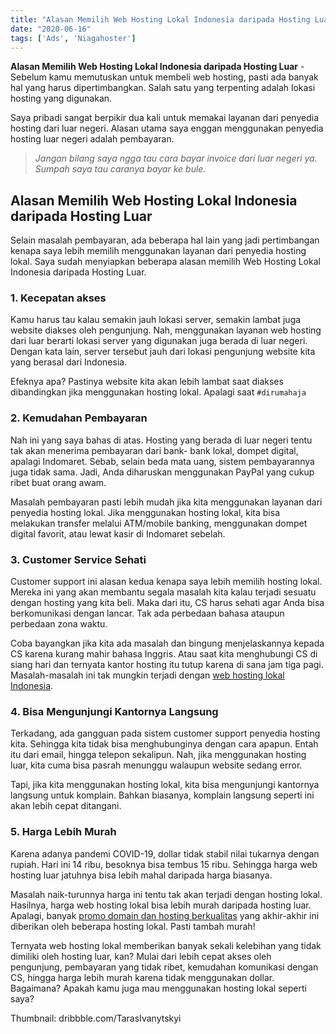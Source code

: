 ```yaml
---
title: "Alasan Memilih Web Hosting Lokal Indonesia daripada Hosting Luar"
date: "2020-06-16"
tags: ['Ads', 'Niagahoster']
---
```


**Alasan Memilih Web Hosting Lokal Indonesia daripada Hosting Luar** - Sebelum kamu memutuskan untuk membeli web hosting, pasti ada banyak hal yang harus dipertimbangkan. Salah satu yang terpenting adalah lokasi hosting yang digunakan.

Saya pribadi sangat berpikir dua kali untuk memakai layanan dari penyedia hosting dari luar negeri. Alasan utama saya enggan menggunakan penyedia hosting luar negeri adalah pembayaran.

> _Jangan bilang saya ngga tau cara bayar invoice dari luar negeri ya. Sumpah saya tau caranya bayar ke bule._

## Alasan Memilih Web Hosting Lokal Indonesia daripada Hosting Luar

Selain masalah pembayaran, ada beberapa hal lain yang jadi pertimbangan kenapa saya lebih memilih menggunakan layanan dari penyedia hosting lokal. Saya sudah menyiapkan beberapa alasan memilih Web Hosting Lokal Indonesia daripada Hosting Luar.

### 1\. **Kecepatan akses**

Kamu harus tau kalau semakin jauh lokasi server, semakin lambat juga website diakses oleh pengunjung. Nah, menggunakan layanan web hosting dari luar berarti lokasi server yang digunakan juga berada di luar negeri. Dengan kata lain, server tersebut jauh dari lokasi pengunjung website kita yang berasal dari Indonesia.

Efeknya apa? Pastinya website kita akan lebih lambat saat diakses dibandingkan jika menggunakan hosting lokal. Apalagi saat `#dirumahaja`

### 2\. **Kemudahan Pembayaran**

Nah ini yang saya bahas di atas. Hosting yang berada di luar negeri tentu tak akan menerima pembayaran dari bank- bank lokal, dompet digital, apalagi Indomaret. Sebab, selain beda mata uang, sistem pembayarannya juga tidak sama. Jadi, Anda diharuskan menggunakan PayPal yang cukup ribet buat orang awam.

Masalah pembayaran pasti lebih mudah jika kita menggunakan layanan dari penyedia hosting lokal. Jika menggunakan hosting lokal, kita bisa melakukan transfer melalui ATM/mobile banking, menggunakan dompet digital favorit, atau lewat kasir di Indomaret sebelah.

### 3\. **Customer Service Sehati**

Customer support ini alasan kedua kenapa saya lebih memilih hosting lokal. Mereka ini yang akan membantu segala masalah kita kalau terjadi sesuatu dengan hosting yang kita beli. Maka dari itu, CS harus sehati agar Anda bisa berkomunikasi dengan lancar. Tak ada perbedaan bahasa ataupun perbedaan zona waktu.

Coba bayangkan jika kita ada masalah dan bingung menjelaskannya kepada CS karena kurang mahir bahasa Inggris. Atau saat kita menghubungi CS di siang hari dan ternyata kantor hosting itu tutup karena di sana jam tiga pagi. Masalah-masalah ini tak mungkin terjadi dengan [web hosting lokal Indonesia](https://www.niagahoster.co.id/hosting-indonesia).  

### 4\. **Bisa Mengunjungi Kantornya Langsung**

Terkadang, ada gangguan pada sistem customer support penyedia hosting kita. Sehingga kita tidak bisa menghubunginya dengan cara apapun. Entah itu dari email, hingga telepon sekalipun. Nah, jika menggunakan hosting luar, kita cuma bisa pasrah menunggu walaupun website sedang error.

Tapi, jika kita menggunakan hosting lokal, kita bisa mengunjungi kantornya langsung untuk komplain. Bahkan biasanya, komplain langsung seperti ini akan lebih cepat ditangani.  

### 5\. **Harga Lebih Murah**

Karena adanya pandemi COVID-19, dollar tidak stabil nilai tukarnya dengan rupiah. Hari ini 14 ribu, besoknya bisa tembus 15 ribu. Sehingga harga web hosting luar jatuhnya bisa lebih mahal daripada harga biasanya.

Masalah naik-turunnya harga ini tentu tak akan terjadi dengan hosting lokal. Hasilnya, harga web hosting lokal bisa lebih murah daripada hosting luar. Apalagi, banyak [promo domain dan hosting berkualitas](https://www.niagahoster.co.id/promosi) yang akhir-akhir ini diberikan oleh beberapa hosting lokal. Pasti tambah murah!

Ternyata web hosting lokal memberikan banyak sekali kelebihan yang tidak dimiliki oleh hosting luar, kan? Mulai dari lebih cepat akses oleh pengunjung, pembayaran yang tidak ribet, kemudahan komunikasi dengan CS, hingga harga lebih murah karena tidak menggunakan dollar. Bagaimana? Apakah kamu juga mau menggunakan hosting lokal seperti saya?

Thumbnail: dribbble.com/TarasIvanytskyi
